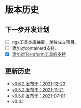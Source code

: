 # 版本历史

## 下一步开发计划

- [ ] ngx工具类库抽离，单独成立项目。
- [ ] 添加对containerd支持。
- [x] [添加对Terraform工具的支持](https://terraform.io/)

## 更新历史

- [v0.6.2 发布于：2021-12-23](./v0.6.2.md)
- [v0.5.2 发布于：2021-11-21](./v0.5.2.md)
- [v0.5.0 发布于：2021-07-01](./v0.5.0.md)  
- v0.4.1

